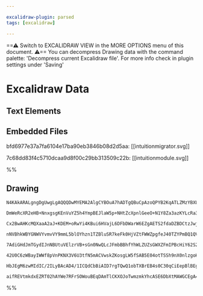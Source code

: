 ```yaml
---

excalidraw-plugin: parsed
tags: [excalidraw]

---
```

==⚠  Switch to EXCALIDRAW VIEW in the MORE OPTIONS menu of this document. ⚠== You can decompress Drawing data with the command palette: 'Decompress current Excalidraw file'. For more info check in plugin settings under 'Saving'


# Excalidraw Data

## Text Elements
## Embedded Files
bfd6977e37a7fa6104e17ba90eb3846b08d2d5aa: [[intuitionmigrator.svg]]

7c68dd83f4c5710dcaa9d8f00c29bb313509c22b: [[intuitionmodule.svg]]

%%
## Drawing
```compressed-json
N4KAkARALgngDgUwgLgAQQQDwMYEMA2AlgCYBOuA7hADTgQBuCpAzoQPYB2KqATLZMzYBXUtiRoIACyhQ4zZAHoFAc0JRJQgEYA6bGwC2CgF7N6hbEcK4OCtptbErHALRY8RMpWdx8Q1TdIEfARcZgRmBShcZQUebQBObR4aOiCEfQQOKGZuAG1wMFAwYogSbggAIQBpBGUKCrg2FOLIWERywn1opH4SzG5nADYARgAWXsgYAYBmAHZB7QAGAFYA

DmWeRcXR2eHB+NnxgsgKEnVuYZ5h4YmpBEJlaW5p+NHtZcXpnlGeeO+N1Y8Za3azKYLcRa3ZhQUhsADWCAAwmx8GxSOUYdZmHBcIEss0SppcNg4cpYUIOMRkaj0RJMRxsbjMlACZAAGaEfD4ADKsHBEkkxI0gVZEGhsIRAHUzpILlCYfCELyYPz0IIPKLyY8OOEcmgbscIGwcdg1FN9VtbuTKTrmHrUBwhFyoQgEMRuPNNkcWgwmKxONweLM+IbG

Cx2BwAHKcMQXaaA2aJ+KDEM+oRwYi4KBui6HVajL6DFbDWarW6EZgAETS2fdaDZBDCtzJwjgAEliPbcgBdW6aYSUgCiwQyWS7vcNRA4cO4judk7YJJz9cbCFuHOCHfKmjZxH2iYQc1wswbI22CBLRPiiwQmnjo0GmkWq2IPGIy1wuFFzHc4lQ+RaMADUA4ZjgnH1CEpLBylwRYIAKABfXoihKMoJAAWWIL5iGIYYAAlRTaP9Si6ZQekNfo0CGS5b

nNVBhkWBYGNWVYvmvVY9mmL5blOYhzn1TZBluSR7keFk0HjVZtFWWZpgfeJ40TZYPmBQ1QVVSFDXFRVqTRDFyAZHE8RZPtiVJa0qRRPS6QMxljNFDceT5YjBWwYVyJ9bSpRlOUtIVBFlVVMUUTKK1hG1XVfJ9Y1iTNC5LUNCzbXtOd8BdZdUDk15VJ9MN/S4fVXluPKI2jDhY31ZYU1WFYz1udNM1rXNRnzQtphWHhU1Qqsawyht8CbQ0W3TDtxz

7AdiGHdJmTGydIJnNBUtuVElzrVB+sGn0NwQLcJFmbBBhfYhWLZUZsGWXZFmIPBcHiY62S2bBfk0O9hmmD54ienhNG/X88mOICJiAsDyygyj0FwYZ4OKBDwHAiBcDgOBeSzP8UOgESMnKIgxIJBhCAQeozOGyldNpdAAGI2Wpmm8ewERjLbbN9F5CUkSs8mIAp4YL15umGeZJn0gqYmLLJ/SsSM5l+dIRnmYAMU5JyVWI9VQoKCB6dlwXmdZxVpT

42U0C6zWBayIWWf8pVnPKNX3V6U3tfN5mACVwskZKosgLW5fSAB5E04otTSSh9nX0nlzgoHl3B9E5Oicu9s2oAtyOsm5QgjD/TYHbD530gAFSwKAAEEcYK9BgjZEyNbzlPdaiUhS9ltgKBE3A1qW2vk4twdKRLlu25CNaEcHmXff0AfYQoAv4GIiy8Z/WEuQADW4QZ9gdpeUXwABNbgNkWbRZgujigQdow2AMbgUMgegCCEP9QJh3Oe9dibPYkBe

HbJEgM6zwMIdIC/2ILyBAcAD4/1ICQdCbBiAID7rgTQwQ1obTXBrEB4s0C30qCiEepBlBEgABRXFmNQXgJZyGkPIUfZYABKUULtahOlxOUAhxCeDtSoVw3gPDaEMMQq/J2UA9YIgDlACMKUnRpQ1mycgGQmFQWgRwZQN9DSZCQSg7gMJH63GwEQCBaAdHoJ9BwWOf5jG3GEFAKcFjSCP0ERrOwAArBA2BsjcjMXAWB8DEHIL6quB2xIJGMALlffA

aifREVtmkdxEZRT02hAYWe7RFrSOWouBEqDAmTlCKXOJoTwmzmkYhcASE6DbXtMAWGCEgA==
```
%%